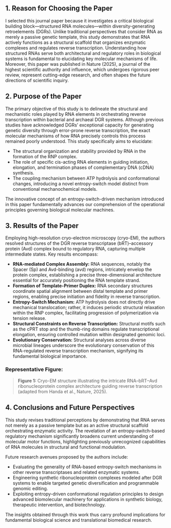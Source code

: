 ## 1. Reason for Choosing the Paper

I selected this journal paper because it investigates a critical biological building block—structured RNA molecules—within diversity-generating retroelements (DGRs). Unlike traditional perspectives that consider RNA as merely a passive genetic template, this study demonstrates that RNA actively functions as a structural scaffold that organizes enzymatic complexes and regulates reverse transcription. Understanding how structured RNAs serve both architectural and regulatory roles in biological systems is fundamental to elucidating key molecular mechanisms of life.
Moreover, this paper was published in Nature (2025), a journal of the highest scientific authority and influence, which undergoes rigorous peer review, represent cutting-edge research, and often shapes the future directions of scientific inquiry.

## 2. Purpose of the Paper

The primary objective of this study is to delineate the structural and mechanistic roles played by RNA elements in orchestrating reverse transcription within bacterial and archaeal DGR systems. Although previous studies have acknowledged DGRs’ exceptional capacity for generating genetic diversity through error-prone reverse transcription, the exact molecular mechanisms of how RNA precisely controls this process remained poorly understood. This study specifically aims to elucidate:

- The structural organization and stability provided by RNA in the formation of the RNP complex.
- The role of specific cis-acting RNA elements in guiding initiation, elongation, and termination phases of complementary DNA (cDNA) synthesis.
- The coupling mechanism between ATP hydrolysis and conformational changes, introducing a novel entropy-switch model distinct from conventional mechanochemical models.

The innovative concept of an entropy-switch-driven mechanism introduced in this paper fundamentally advances our comprehension of the operational principles governing biological molecular machines.

## 3. Results of the Paper

Employing high-resolution cryo-electron microscopy (cryo-EM), the authors resolved structures of the DGR reverse transcriptase (bRT)–accessory protein (Avd) complex bound to regulatory RNA, capturing multiple intermediate states. Key results encompass:

- **RNA-mediated Complex Assembly:** RNA sequences, notably the Spacer (Sp) and Avd-binding (avd) regions, intricately envelop the protein complex, establishing a precise three-dimensional architecture essential for accurately positioning the RNA template strand.
- **Formation of Template-Primer Duplex:** RNA secondary structures coordinate spatial alignment between distal template and primer regions, enabling precise initiation and fidelity in reverse transcription.
- **Entropy-Switch Mechanism:** ATP hydrolysis does not directly drive mechanical translocation; rather, it induces periodic structural relaxation within the RNP complex, facilitating progression of polymerization via tension release.
- **Structural Constraints on Reverse Transcription:** Structural motifs such as the cPRT stop and the thumb-ring domains regulate transcriptional elongation, ensuring controlled mutation within designated genomic loci.
- **Evolutionary Conservation:** Structural analyses across diverse microbial lineages underscore the evolutionary conservation of this RNA-regulated reverse transcription mechanism, signifying its fundamental biological importance.

### Representative Figure:

> **Figure 1:** Cryo-EM structure illustrating the intricate RNA–bRT–Avd ribonucleoprotein complex architecture guiding reverse transcription (adapted from Handa et al., Nature, 2025).

## 4. Conclusions and Future Perspectives

This study revises traditional perceptions by demonstrating that RNA serves not merely as a passive template but as an active structural scaffold orchestrating enzymatic activity. The revelation of an entropy-switch-based regulatory mechanism significantly broadens current understanding of molecular motor functions, highlighting previously unrecognized capabilities of RNA molecules in structural and functional modulation.

Future research avenues proposed by the authors include:

- Evaluating the generality of RNA-based entropy-switch mechanisms in other reverse transcriptases and related enzymatic systems.
- Engineering synthetic ribonucleoprotein complexes modeled after DGR systems to enable targeted genetic diversification and programmable genomic editing.
- Exploiting entropy-driven conformational regulation principles to design advanced biomolecular machinery for applications in synthetic biology, therapeutic intervention, and biotechnology.

The insights obtained through this work thus carry profound implications for fundamental biological science and translational biomedical research.
